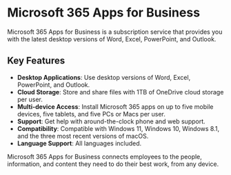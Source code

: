 # Microsoft 365 Apps for Business

Microsoft 365 Apps for Business is a subscription service that provides you with the latest desktop versions of Word, Excel, PowerPoint, and Outlook.

## Key Features

- **Desktop Applications**: Use desktop versions of Word, Excel, PowerPoint, and Outlook.
- **Cloud Storage**: Store and share files with 1TB of OneDrive cloud storage per user.
- **Multi-device Access**: Install Microsoft 365 apps on up to five mobile devices, five tablets, and five PCs or Macs per user.
- **Support**: Get help with around-the-clock phone and web support.
- **Compatibility**: Compatible with Windows 11, Windows 10, Windows 8.1, and the three most recent versions of macOS.
- **Language Support**: All languages included.

Microsoft 365 Apps for Business connects employees to the people, information, and content they need to do their best work, from any device.

